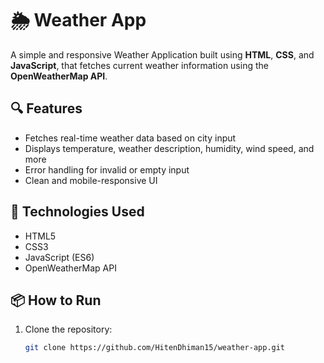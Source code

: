 # 🌦️ Weather App

A simple and responsive Weather Application built using **HTML**, **CSS**, and **JavaScript**, that fetches current weather information using the **OpenWeatherMap API**.

## 🔍 Features

- Fetches real-time weather data based on city input
- Displays temperature, weather description, humidity, wind speed, and more
- Error handling for invalid or empty input
- Clean and mobile-responsive UI

## 🚀 Technologies Used

- HTML5
- CSS3
- JavaScript (ES6)
- OpenWeatherMap API

## 📦 How to Run

1. Clone the repository:
   ```bash
   git clone https://github.com/HitenDhiman15/weather-app.git
